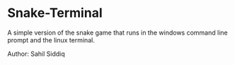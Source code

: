 # Snake-Terminal

A simple version of the snake game that runs in the windows command line prompt and the linux terminal.

Author: Sahil Siddiq
